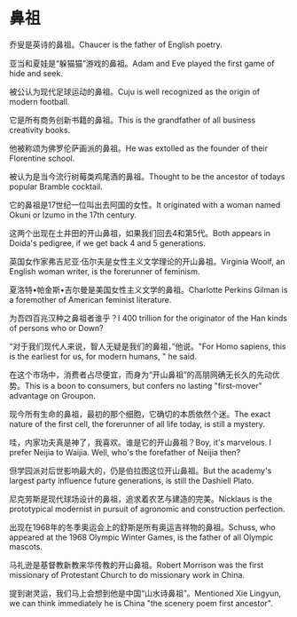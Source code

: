 # 鼻祖

<p><span class="chinese">乔叟是英诗的鼻祖。</span><span class="english">Chaucer is the father of English poetry.</span></p>

<p><span class="chinese">亚当和夏娃是“躲猫猫”游戏的鼻祖。</span><span class="english">Adam and Eve played the first game of hide and seek.</span></p>

<p><span class="chinese">被公认为现代足球运动的鼻祖。</span><span class="english">Cuju is well recognized as the origin of modern football.</span></p>

<p><span class="chinese">它是所有商务创新书籍的鼻祖。</span><span class="english">This is the grandfather of all business creativity books.</span></p>

<p><span class="chinese">他被称颂为佛罗伦萨画派的鼻祖。</span><span class="english">He was extolled as the founder of their Florentine school.</span></p>

<p><span class="chinese">被认为是当今流行树莓类鸡尾酒的鼻祖。</span><span class="english">Thought to be the ancestor of todays popular Bramble cocktail.</span></p>

<p><span class="chinese">它的鼻祖是17世纪一位叫出去阿国的女性。</span><span class="english">It originated with a woman named Okuni or Izumo in the 17th century.</span></p>

<p><span class="chinese">这两个出现在土井田的开山鼻祖，如果我们回去4和第5代。</span><span class="english">Both appears in Doida's pedigree, if we get back 4 and 5 generations.</span></p>

<p><span class="chinese">英国女作家弗吉尼亚·伍尔夫是女性主义文学理论的开山鼻祖。</span><span class="english">Virginia Woolf, an English woman writer, is the forerunner of feminism.</span></p>

<p><span class="chinese">夏洛特•帕金斯•吉尔曼是美国女性主义文学的鼻祖。</span><span class="english">Charlotte Perkins Gilman is a foremother of American feminist literature.</span></p>

<p><span class="chinese">为吾四百兆汉种之鼻祖者谁乎？</span><span class="english">I 400 trillion for the originator of the Han kinds of persons who or Down?</span></p>

<p><span class="chinese">“对于我们现代人来说，智人无疑是我们的鼻祖，”他说。</span><span class="english">"For Homo sapiens, this is the earliest for us, for modern humans, " he said.</span></p>

<p><span class="chinese">在这个市场中，消费者占尽便宜，而身为“开山鼻祖”的高朋网确无长久的先动优势。</span><span class="english">This is a boon to consumers, but confers no lasting "first-mover" advantage on Groupon.</span></p>

<p><span class="chinese">现今所有生命的鼻祖，最初的那个细胞，它确切的本质依然个迷。</span><span class="english">The exact nature of the first cell, the forerunner of all life today, is still a mystery.</span></p>

<p><span class="chinese">哇，内家功夫真是神了，我喜欢。谁是它的开山鼻祖？</span><span class="english">Boy, it's marvelous. I prefer Neijia to Waijia. Well, who's the forefather of Neijia then?</span></p>

<p><span class="chinese">但学园派对后世影响最大的，仍是伯拉图这位开山鼻祖。</span><span class="english">But the academy's largest party influence future generations, is still the Dashiell Plato.</span></p>

<p><span class="chinese">尼克劳斯是现代球场设计的鼻祖，追求着农艺与建造的完美。</span><span class="english">Nicklaus is the prototypical modernist in pursuit of agronomic and construction perfection.</span></p>

<p><span class="chinese">出现在1968年的冬季奥运会上的舒斯是所有奥运吉祥物的鼻祖。</span><span class="english">Schuss, who appeared at the 1968 Olympic Winter Games, is the father of all Olympic mascots.</span></p>

<p><span class="chinese">马礼逊是基督教新教来华传教的开山鼻祖。</span><span class="english">Robert Morrison was the first missionary of Protestant Church to do missionary work in China.</span></p>

<p><span class="chinese">提到谢灵运，我们马上会想到他是中国“山水诗鼻祖”。</span><span class="english">Mentioned Xie Lingyun, we can think immediately he is China "the scenery poem first ancestor".</span></p>

